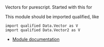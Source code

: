 Vectors for purescript. 
Started with this for 

This module should be imported qualified, like 
~~~
import qualified Data.Vector as V
import qualified Data.Vector2 as V
~~~

- [Module documentation](docs/Module.md)

